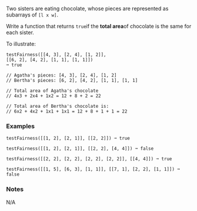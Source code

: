 Two sisters are eating chocolate, whose pieces are represented as subarrays of `[l x w]`.

Write a function that returns `true`if the **total area**of chocolate is the same for each sister.

To illustrate:

    testFairness([[4, 3], [2, 4], [1, 2]],
    [[6, 2], [4, 2], [1, 1], [1, 1]])
    ➞ true

    // Agatha's pieces: [4, 3], [2, 4], [1, 2]
    // Bertha's pieces: [6, 2], [4, 2], [1, 1], [1, 1]

    // Total area of Agatha's chocolate
    // 4x3 + 2x4 + 1x2 = 12 + 8 + 2 = 22

    // Total area of Bertha's chocolate is:
    // 6x2 + 4x2 + 1x1 + 1x1 = 12 + 8 + 1 + 1 = 22


### Examples ###
    testFairness([[1, 2], [2, 1]], [[2, 2]]) ➞ true

    testFairness([[1, 2], [2, 1]], [[2, 2], [4, 4]]) ➞ false

    testFairness([[2, 2], [2, 2], [2, 2], [2, 2]], [[4, 4]]) ➞ true

    testFairness([[1, 5], [6, 3], [1, 1]], [[7, 1], [2, 2], [1, 1]]) ➞ false


### Notes ###
N/A